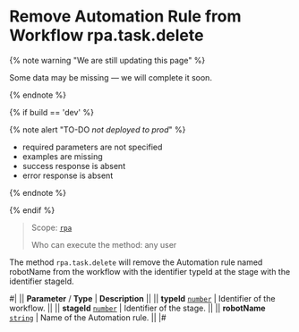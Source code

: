 # Remove Automation Rule from Workflow rpa.task.delete

{% note warning "We are still updating this page" %}

Some data may be missing — we will complete it soon.

{% endnote %}

{% if build == 'dev' %}

{% note alert "TO-DO _not deployed to prod_" %}

- required parameters are not specified
- examples are missing
- success response is absent
- error response is absent

{% endnote %}

{% endif %}

> Scope: [`rpa`](../../../scopes/permissions.md)
>
> Who can execute the method: any user

The method `rpa.task.delete` will remove the Automation rule named robotName from the workflow with the identifier typeId at the stage with the identifier stageId.

#|
|| **Parameter** / **Type** | **Description** ||
|| **typeId** 
[`number`](../../../data-types.md) | Identifier of the workflow. ||
|| **stageId** 
[`number`](../../../data-types.md) | Identifier of the stage. ||
|| **robotName** 
[`string`](../../../data-types.md) | Name of the Automation rule. ||
|#